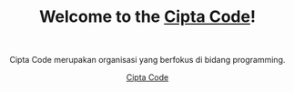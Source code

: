 <h1 align="center">Welcome to the <a href="https://www.ciptacode.com">Cipta Code</a>!</h1><br>

<p align="center">
  Cipta Code merupakan organisasi yang berfokus di bidang programming.
</p>

<p align="center">
  <a href="https://www.ciptacode.com">Cipta Code</a>
</p>
